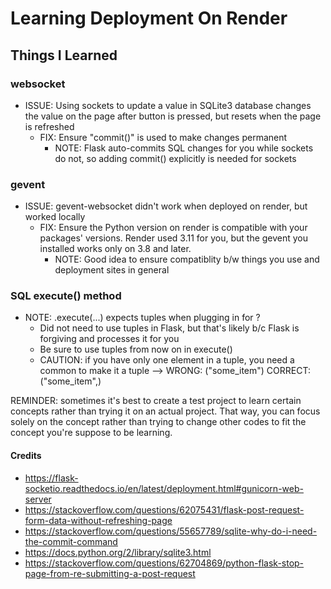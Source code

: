 # Learning Deployment On Render 

## Things I Learned
### websocket
* ISSUE: Using sockets to update a value in SQLite3 database changes the value on the page after button is pressed, but resets when the page is refreshed
    * FIX: Ensure "commit()" is used to make changes permanent
        * NOTE: Flask auto-commits SQL changes for you while sockets do not, so adding commit() explicitly is needed for sockets

### gevent
* ISSUE: gevent-websocket didn't work when deployed on render, but worked locally
    * FIX: Ensure the Python version on render is compatible with your packages' versions. Render used 3.11 for you, but the gevent you installed works only on 3.8 and later.
        * NOTE: Good idea to ensure compatiblity b/w things you use and deployment sites in general

### SQL execute() method
* NOTE: .execute(...) expects tuples when plugging in for ?
    * Did not need to use tuples in Flask, but that's likely b/c Flask is forgiving and processes it for you
    * Be sure to use tuples from now on in execute()
    * CAUTION: if you have only one element in a tuple, you need a common to make it a tuple --> WRONG: ("some_item")   CORRECT: ("some_item",)

REMINDER: sometimes it's best to create a test project to learn certain concepts rather than trying it on an actual project. That way, you can focus solely on the concept rather than trying to change other codes to fit the concept you're suppose to be learning. 


#### Credits
* https://flask-socketio.readthedocs.io/en/latest/deployment.html#gunicorn-web-server
* https://stackoverflow.com/questions/62075431/flask-post-request-form-data-without-refreshing-page 
* https://stackoverflow.com/questions/55657789/sqlite-why-do-i-need-the-commit-command 
* https://docs.python.org/2/library/sqlite3.html
* https://stackoverflow.com/questions/62704869/python-flask-stop-page-from-re-submitting-a-post-request